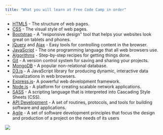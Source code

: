 ```yaml
---
title: "What you will learn at Free Code Camp in order"
---
```


*   [HTML5](https://developer.mozilla.org/en-US/docs/Web/HTML) - The structure of web pages.
*   [CSS](https://developer.mozilla.org/en-US/docs/Web/CSS) - The visual style of web pages.
*   [Bootstrap](http://getbootstrap.com/) - A "responsive design" tool that helps your websites look great on tablets and phones.
*   [jQuery](https://jquery.com/) and [Ajax](https://developer.mozilla.org/en-US/docs/AJAX) - Easy tools for controlling content in the browser.
*   [JavaScript](https://developer.mozilla.org/en-US/docs/Web/JavaScript) - The one programming language that all web browsers use.
*   [Algorithms](https://en.wikipedia.org/wiki/Algorithm) - Step-by-step recipes for getting things done.
*   [Git](https://git-scm.com/) - A version control system for saving and sharing your projects.
*   [MongoDB](https://www.mongodb.org/) - A popular non-relational database.
*   [D3.js](http://d3js.org/) - A JavaScript library for producing dynamic, interactive data visualizations in web browsers.
*   [Express.js](http://expressjs.com/)- A powerful web development framework.
*   [Node.js](https://nodejs.org/) - A platform for creating scalable network applications.
*   [SASS](http://sass-lang.com/) - A scripting language that is interpreted into Cascading Style Sheets (CSS).
*   [API Development](https://en.wikipedia.org/wiki/Application_programming_interface) - A set of routines, protocols, and tools for building software and applications.
*   [Agile](https://en.wikipedia.org/wiki/Agile_software_development) - A set of software development principles that focus the design and production of a project on the needs of its users

![](http://2.bp.blogspot.com/-CPfmVm56c7c/VTwEpZkHBtI/AAAAAAAAAks/0dEwiH-DjEE/s1600/curriculum-diagram-full.jpg%7Cwidth=600px)
